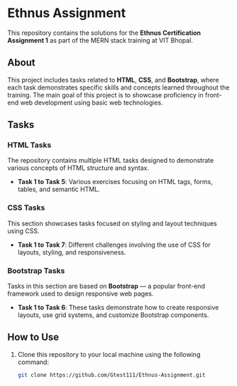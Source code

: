 # Ethnus Assignment

This repository contains the solutions for the **Ethnus Certification Assignment 1** as part of the MERN stack training at VIT Bhopal.

## About

This project includes tasks related to **HTML**, **CSS**, and **Bootstrap**, where each task demonstrates specific skills and concepts learned throughout the training. The main goal of this project is to showcase proficiency in front-end web development using basic web technologies.

## Tasks

### HTML Tasks
The repository contains multiple HTML tasks designed to demonstrate various concepts of HTML structure and syntax.

- **Task 1 to Task 5**: Various exercises focusing on HTML tags, forms, tables, and semantic HTML.

### CSS Tasks
This section showcases tasks focused on styling and layout techniques using CSS.

- **Task 1 to Task 7**: Different challenges involving the use of CSS for layouts, styling, and responsiveness.

### Bootstrap Tasks
Tasks in this section are based on **Bootstrap** — a popular front-end framework used to design responsive web pages.

- **Task 1 to Task 6**: These tasks demonstrate how to create responsive layouts, use grid systems, and customize Bootstrap components.

## How to Use

1. Clone this repository to your local machine using the following command:
   ```bash
   git clone https://github.com/Gtest111/Ethnus-Assignment.git
